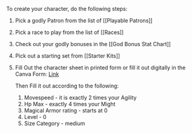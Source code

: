 To create your character, do the following steps:
1. Pick a godly Patron from the list of [[Playable Patrons]]
2. Pick a race to play from the list of [[Races]]
3. Check out your godly bonuses in the [[God Bonus Stat Chart]]
4. Pick out a starting set from [[Starter Kits]]
5. Fill Out the character sheet in printed form or fill it out digitally in the Canva Form:
   [Link](https://www.canva.com/design/DAFxuW4K1IE/Hls7OlTbuuPU4dCBlH2EoA/edit?utm_content=DAFxuW4K1IE&utm_campaign=designshare&utm_medium=link2&utm_source=sharebutton)
   
   Then Fill it out according to the following:
	1. Movespeed - it is exactly 2 times your Agility
	2. Hp Max - exactly 4 times your Might
	3. Magical Armor rating - starts at 0
	4. Level - 0
	5. Size Category - medium
